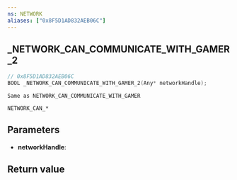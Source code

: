 ```yaml
---
ns: NETWORK
aliases: ["0x8F5D1AD832AEB06C"]
---
```

## _NETWORK_CAN_COMMUNICATE_WITH_GAMER_2

```c
// 0x8F5D1AD832AEB06C
BOOL _NETWORK_CAN_COMMUNICATE_WITH_GAMER_2(Any* networkHandle);
```

```
Same as NETWORK_CAN_COMMUNICATE_WITH_GAMER

NETWORK_CAN_*
```

## Parameters
* **networkHandle**: 

## Return value
